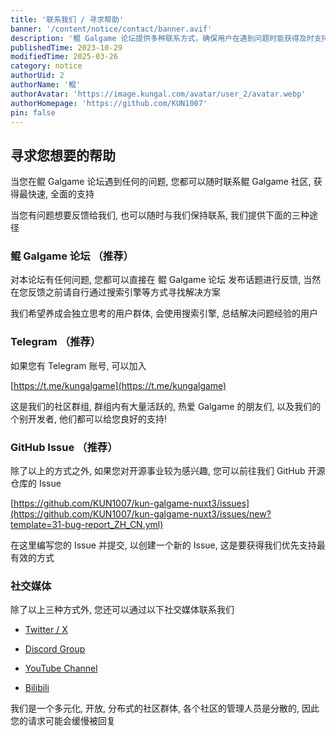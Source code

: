 ```yaml
---
title: '联系我们 / 寻求帮助'
banner: '/content/notice/contact/banner.avif'
description: '鲲 Galgame 论坛提供多种联系方式，确保用户在遇到问题时能获得及时支持。推荐的沟通方式包括论坛发布话题、加入 Telegram 群组（t.me/kungalgame），或通过 GitHub Issue 提交反馈（适合开源贡献者）。此外，用户还可通过社交媒体（Twitter、Discord、YouTube、Bilibili）与社区互动。论坛鼓励用户独立思考，善用搜索引擎解决问题，同时也欢迎大家在社区内交流，共同推动 Galgame 文化发展。'
publishedTime: 2023-10-29
modifiedTime: 2025-03-26
category: notice
authorUid: 2
authorName: '鲲'
authorAvatar: 'https://image.kungal.com/avatar/user_2/avatar.webp'
authorHomepage: 'https://github.com/KUN1007'
pin: false
---
```


## 寻求您想要的帮助

当您在鲲 Galgame 论坛遇到任何的问题, 您都可以随时联系鲲 Galgame 社区, 获得最快速, 全面的支持

当您有问题想要反馈给我们, 也可以随时与我们保持联系, 我们提供下面的三种途径

### 鲲 Galgame 论坛 （推荐）

对本论坛有任何问题, 您都可以直接在 鲲 Galgame 论坛 发布话题进行反馈, 当然在您反馈之前请自行通过搜索引擎等方式寻找解决方案

我们希望养成会独立思考的用户群体, 会使用搜索引擎, 总结解决问题经验的用户

### Telegram （推荐）

如果您有 Telegram 账号, 可以加入

[https://t.me/kungalgame](https://t.me/kungalgame)

这是我们的社区群组, 群组内有大量活跃的, 热爱 Galgame 的朋友们, 以及我们的个别开发者, 他们都可以给您良好的支持!

### GitHub Issue （推荐）

除了以上的方式之外, 如果您对开源事业较为感兴趣, 您可以前往我们 GitHub 开源仓库的 Issue

[https://github.com/KUN1007/kun-galgame-nuxt3/issues](https://github.com/KUN1007/kun-galgame-nuxt3/issues/new?template=31-bug-report_ZH_CN.yml)

在这里编写您的 Issue 并提交, 以创建一个新的 Issue, 这是要获得我们优先支持最有效的方式

### 社交媒体

除了以上三种方式外, 您还可以通过以下社交媒体联系我们

- [Twitter / X](https://twitter.com/kungalgame)

- [Discord Group](https://discord.com/invite/5F4FS2cXhX)

- [YouTube Channel](https://youtube.com/@kungalgame)

- [Bilibili](https://space.bilibili.com/1748455574)

我们是一个多元化, 开放, 分布式的社区群体, 各个社区的管理人员是分散的, 因此您的请求可能会缓慢被回复
